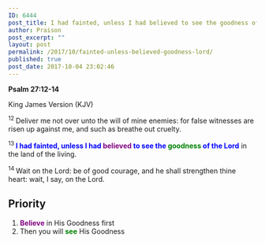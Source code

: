 ```yaml
---
ID: 6444
post_title: I had fainted, unless I had believed to see the goodness of the Lord
author: Praison
post_excerpt: ""
layout: post
permalink: /2017/10/fainted-unless-believed-goodness-lord/
published: true
post_date: 2017-10-04 23:02:46
---
```

<p class="passage-display"><strong><span class="passage-display-bcv">Psalm 27:12-14</span></strong></p>
<p class="passage-display"><span class="passage-display-version">King James Version (KJV)</span></p>
<span id="en-KJV-14298" class="text Ps-27-12"><sup class="versenum">12 </sup>Deliver me not over unto the will of mine enemies: for false witnesses are risen up against me, and such as breathe out cruelty.</span>

<span id="en-KJV-14299" class="text Ps-27-13"><sup class="versenum">13 </sup><strong><span style="color: #0000ff;">I had fainted, unless I had <span style="color: #800080;">believed</span> to see the <span style="color: #008000;">goodness</span> of the <span class="small-caps">Lord</span></span></strong> in the land of the living.</span>

<span id="en-KJV-14300" class="text Ps-27-14"><sup class="versenum">14 </sup>Wait on the <span class="small-caps">Lord</span>: be of good courage, and he shall strengthen thine heart: wait, I say, on the <span class="small-caps">Lord</span>.</span>
<h2>Priority</h2>
<ol>
 	<li><span style="color: #800080;"><strong>Believe</strong></span> in His Goodness first</li>
 	<li>Then you will <span style="color: #008000;"><strong>see</strong></span> His Goodness</li>
</ol>